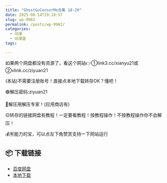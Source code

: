 ```yaml
---
title: "GhostGoCensorMe合集 18-20"
date: 2025-08-14T19:10:57
slug: wp-9962
permalink: /posts/wp-9962/
categories:
  - 动漫
  - 动漫盖
tags:

---
```


如果两个网盘都没有资源了，看这个网站👉①link3.cc/xianyu21或②vlink.cc/ziyuan21

(本站)不需要注册账号！直接点本地下载转存OK？懂吧！

🟢解压密码:ziyuan21

🔵解压用解压专家！(应用商店有)

🟡转存的链接网盘有教程！一定要看教程！按教程操作！不按教程操作你不会解压！

💰🈶能力的宝，可以点左下角赞赏支持一下网站运行

## 📦 下载链接
- [百度网盘](https://blziyuan21.com/pay-download/9962?key=d3ab50325c&down_id=0)
- [本地下载](https://blziyuan21.com/pay-download/9962?key=d3ab50325c&down_id=1)

